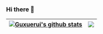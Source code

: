 ### Hi there 👋

<!--
**yinyueyu1/yinyueyu1** is a ✨ _special_ ✨ repository because its `README.md` (this file) appears on your GitHub profile.

Here are some ideas to get you started:

- 🔭 I’m currently working on ...
- 🌱 I’m currently learning ...
- 👯 I’m looking to collaborate on ...
- 🤔 I’m looking for help with ...
- 💬 Ask me about ...
- 📫 How to reach me: ...
- 😄 Pronouns: ...
- ⚡ Fun fact: ...
-->
| <a href="https://github.com/yinyueyu1/yinyueyu1"><picture><source media="(prefers-color-scheme: dark)" srcset="https://bad-apple-github-readme.vercel.app/api?show_bg=1&username=guxuerui&show_icons=true&include_all_commits=true&theme=tokyonight&hide_border=true" /><img align="center" src="https://bad-apple-github-readme.vercel.app/api??show_bg=1&username=guxuerui&show_icons=true&include_all_commits=true&theme=buefy&hide_border=true" alt="Guxuerui's github stats" /></pictulre></a> | <a href="https://github.com/guxuerui/guxuerui"><picture><source media="(prefers-color-scheme: dark)" srcset="https://github-readme-stats.vercel.app/api/top-langs/?username=guxuerui&theme=tokyonight&hide_border=true&layout=compact" /><img align="center" src="https://github-readme-stats.vercel.app/api/top-langs/?username=guxuerui&theme=buefy&hide_border=true&layout=compact" /></picture></a> |
| ------------- | ------------- |
